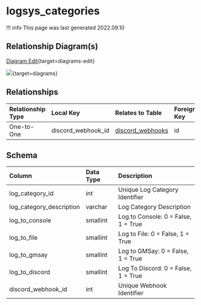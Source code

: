 # logsys_categories

!!! info
	This page was last generated 2022.09.10

## Relationship Diagram(s)

[Diagram Edit](https://mermaid.live/edit#eyJjb2RlIjoiZXJEaWFncmFtXG4gICAgbG9nc3lzX2NhdGVnb3JpZXMge1xuICAgICAgICBpbnQgZGlzY29yZF93ZWJob29rX2lkXG4gICAgfVxuICAgIGRpc2NvcmRfd2ViaG9va3Mge1xuICAgICAgICBpbnQgaWRcbiAgICB9XG4gICAgbG9nc3lzX2NhdGVnb3JpZXMgfHwtLW97IGRpc2NvcmRfd2ViaG9va3MgOiBPbmUtdG8tT25lXG5cbiIsIm1lcm1haWQiOnsidGhlbWUiOiJkZWZhdWx0In0sInVwZGF0ZUVkaXRvciI6dHJ1ZSwiYXV0b1N5bmMiOnRydWUsInVwZGF0ZURpYWdyYW0iOnRydWV9){target=diagrams-edit}

[![](https://mermaid.ink/img/eyJjb2RlIjoiZXJEaWFncmFtXG4gICAgbG9nc3lzX2NhdGVnb3JpZXMge1xuICAgICAgICBpbnQgZGlzY29yZF93ZWJob29rX2lkXG4gICAgfVxuICAgIGRpc2NvcmRfd2ViaG9va3Mge1xuICAgICAgICBpbnQgaWRcbiAgICB9XG4gICAgbG9nc3lzX2NhdGVnb3JpZXMgfHwtLW97IGRpc2NvcmRfd2ViaG9va3MgOiBPbmUtdG8tT25lXG5cbiIsIm1lcm1haWQiOnsidGhlbWUiOiJkZWZhdWx0In0sInVwZGF0ZUVkaXRvciI6dHJ1ZSwiYXV0b1N5bmMiOnRydWUsInVwZGF0ZURpYWdyYW0iOnRydWV9)](https://mermaid.ink/img/eyJjb2RlIjoiZXJEaWFncmFtXG4gICAgbG9nc3lzX2NhdGVnb3JpZXMge1xuICAgICAgICBpbnQgZGlzY29yZF93ZWJob29rX2lkXG4gICAgfVxuICAgIGRpc2NvcmRfd2ViaG9va3Mge1xuICAgICAgICBpbnQgaWRcbiAgICB9XG4gICAgbG9nc3lzX2NhdGVnb3JpZXMgfHwtLW97IGRpc2NvcmRfd2ViaG9va3MgOiBPbmUtdG8tT25lXG5cbiIsIm1lcm1haWQiOnsidGhlbWUiOiJkZWZhdWx0In0sInVwZGF0ZUVkaXRvciI6dHJ1ZSwiYXV0b1N5bmMiOnRydWUsInVwZGF0ZURpYWdyYW0iOnRydWV9){target=diagrams}


## Relationships

| Relationship Type | Local Key | Relates to Table | Foreign Key |
| :--- | :--- | :--- | :--- |
| One-to-One | discord_webhook_id | [discord_webhooks](../../schema/admin/discord_webhooks.md) | id |


## Schema

| Column | Data Type | Description |
| :--- | :--- | :--- |
| log_category_id | int | Unique Log Category Identifier |
| log_category_description | varchar | Log Category Description |
| log_to_console | smallint | Log to Console: 0 = False, 1 = True |
| log_to_file | smallint | Log to File: 0 = False, 1 = True |
| log_to_gmsay | smallint | Log to GMSay: 0 = False, 1 = True |
| log_to_discord | smallint | Log To Discord: 0 = False, 1 = True |
| discord_webhook_id | int | Unique Webhook Identifier |

